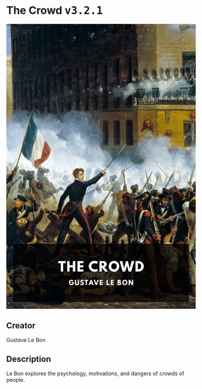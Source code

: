 
# The Crowd <kbd>v3.2.1</kbd>

<center>
  <img src="./cover-1024.jpg"/>
</center>

## Creator
Gustave Le Bon

## Description
Le Bon explores the psychology, motivations, and dangers of crowds of people.
